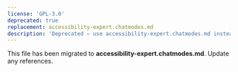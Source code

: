 ```yaml
---
license: 'GPL-3.0'
deprecated: true
replacement: accessibility-expert.chatmodes.md
description: 'Deprecated – use accessibility-expert.chatmodes.md instead.'
---
```


This file has been migrated to **accessibility-expert.chatmodes.md**. Update any references.
